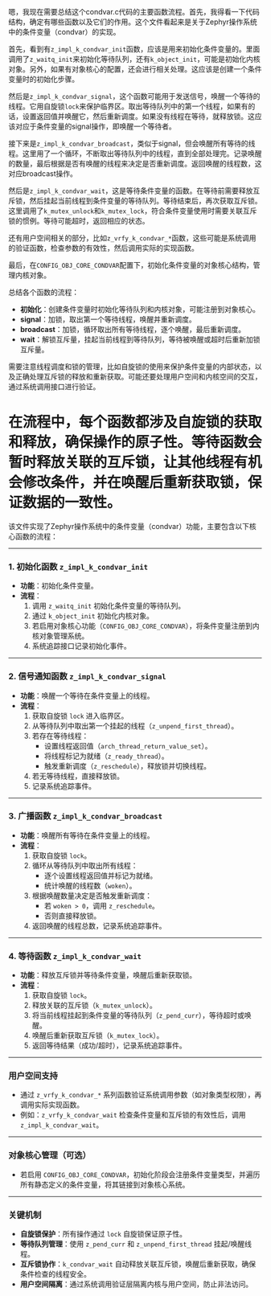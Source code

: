 嗯，我现在需要总结这个condvar.c代码的主要函数流程。首先，我得看一下代码结构，确定有哪些函数以及它们的作用。这个文件看起来是关于Zephyr操作系统中的条件变量（condvar）的实现。

首先，看到有`z_impl_k_condvar_init`函数，应该是用来初始化条件变量的。里面调用了`z_waitq_init`来初始化等待队列，还有`k_object_init`，可能是初始化内核对象。另外，如果有对象核心的配置，还会进行相关处理。这应该是创建一个条件变量时的初始化步骤。

然后是`z_impl_k_condvar_signal`，这个函数可能用于发送信号，唤醒一个等待的线程。它用自旋锁`lock`来保护临界区。取出等待队列中的第一个线程，如果有的话，设置返回值并唤醒它，然后重新调度。如果没有线程在等待，就释放锁。这应该对应于条件变量的signal操作，即唤醒一个等待者。

接下来是`z_impl_k_condvar_broadcast`，类似于signal，但会唤醒所有等待的线程。这里用了一个循环，不断取出等待队列中的线程，直到全部处理完。记录唤醒的数量，最后根据是否有唤醒的线程来决定是否重新调度。返回唤醒的线程数，这对应broadcast操作。

然后是`z_impl_k_condvar_wait`，这是等待条件变量的函数。在等待前需要释放互斥锁，然后挂起当前线程到条件变量的等待队列。等待结束后，再次获取互斥锁。这里调用了`k_mutex_unlock`和`k_mutex_lock`，符合条件变量使用时需要关联互斥锁的惯例。等待可能超时，返回相应的状态。

还有用户空间相关的部分，比如`z_vrfy_k_condvar_*`函数，这些可能是系统调用的验证函数，检查参数的有效性，然后调用实际的实现函数。

最后，在`CONFIG_OBJ_CORE_CONDVAR`配置下，初始化条件变量的对象核心结构，管理内核对象。

总结各个函数的流程：

- **初始化**：创建条件变量时初始化等待队列和内核对象，可能注册到对象核心。
- **signal**：加锁，取出第一个等待线程，唤醒并重新调度。
- **broadcast**：加锁，循环取出所有等待线程，逐个唤醒，最后重新调度。
- **wait**：解锁互斥量，挂起当前线程到等待队列，等待被唤醒或超时后重新加锁互斥量。

需要注意线程调度和锁的管理，比如自旋锁的使用来保护条件变量的内部状态，以及正确处理互斥锁的释放和重新获取。可能还要处理用户空间和内核空间的交互，通过系统调用接口进行验证。

在流程中，每个函数都涉及自旋锁的获取和释放，确保操作的原子性。等待函数会暂时释放关联的互斥锁，让其他线程有机会修改条件，并在唤醒后重新获取锁，保证数据的一致性。
================================================
该文件实现了Zephyr操作系统中的条件变量（condvar）功能，主要包含以下核心函数的流程：

---

### **1. 初始化函数 `z_impl_k_condvar_init`**
- **功能**：初始化条件变量。
- **流程**：
  1. 调用 `z_waitq_init` 初始化条件变量的等待队列。
  2. 通过 `k_object_init` 初始化内核对象。
  3. 若启用对象核心功能（`CONFIG_OBJ_CORE_CONDVAR`），将条件变量注册到内核对象管理系统。
  4. 系统追踪接口记录初始化事件。

---

### **2. 信号通知函数 `z_impl_k_condvar_signal`**
- **功能**：唤醒一个等待在条件变量上的线程。
- **流程**：
  1. 获取自旋锁 `lock` 进入临界区。
  2. 从等待队列中取出第一个挂起的线程（`z_unpend_first_thread`）。
  3. 若存在等待线程：
     - 设置线程返回值（`arch_thread_return_value_set`）。
     - 将线程标记为就绪（`z_ready_thread`）。
     - 触发重新调度（`z_reschedule`），释放锁并切换线程。
  4. 若无等待线程，直接释放锁。
  5. 记录系统追踪事件。

---

### **3. 广播函数 `z_impl_k_condvar_broadcast`**
- **功能**：唤醒所有等待在条件变量上的线程。
- **流程**：
  1. 获取自旋锁 `lock`。
  2. 循环从等待队列中取出所有线程：
     - 逐个设置线程返回值并标记为就绪。
     - 统计唤醒的线程数（`woken`）。
  3. 根据唤醒数量决定是否触发重新调度：
     - 若 `woken > 0`，调用 `z_reschedule`。
     - 否则直接释放锁。
  4. 返回唤醒的线程总数，记录系统追踪事件。

---

### **4. 等待函数 `z_impl_k_condvar_wait`**
- **功能**：释放互斥锁并等待条件变量，唤醒后重新获取锁。
- **流程**：
  1. 获取自旋锁 `lock`。
  2. 释放关联的互斥锁（`k_mutex_unlock`）。
  3. 将当前线程挂起到条件变量的等待队列（`z_pend_curr`），等待超时或唤醒。
  4. 唤醒后重新获取互斥锁（`k_mutex_lock`）。
  5. 返回等待结果（成功/超时），记录系统追踪事件。

---

### **用户空间支持**
- 通过 `z_vrfy_k_condvar_*` 系列函数验证系统调用参数（如对象类型权限），再调用实际实现函数。
- 例如：`z_vrfy_k_condvar_wait` 检查条件变量和互斥锁的有效性后，调用 `z_impl_k_condvar_wait`。

---

### **对象核心管理（可选）**
- 若启用 `CONFIG_OBJ_CORE_CONDVAR`，初始化阶段会注册条件变量类型，并遍历所有静态定义的条件变量，将其链接到对象核心系统。

---

### **关键机制**
- **自旋锁保护**：所有操作通过 `lock` 自旋锁保证原子性。
- **等待队列管理**：使用 `z_pend_curr` 和 `z_unpend_first_thread` 挂起/唤醒线程。
- **互斥锁协作**：`k_condvar_wait` 自动释放关联互斥锁，唤醒后重新获取，确保条件检查的线程安全。
- **用户空间隔离**：通过系统调用验证层隔离内核与用户空间，防止非法访问。